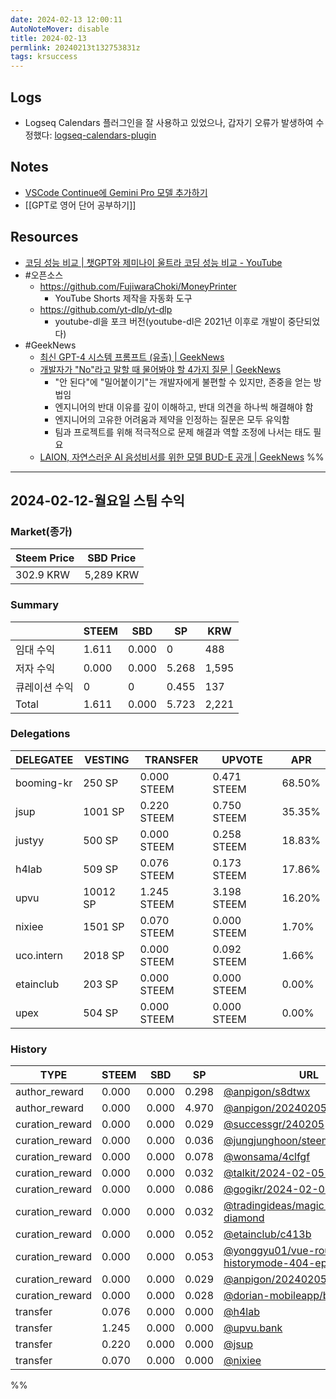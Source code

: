 ```yaml
---
date: 2024-02-13 12:00:11
AutoNoteMover: disable
title: 2024-02-13
permlink: 20240213t132753831z
tags: krsuccess
---
```


## Logs
- Logseq Calendars 플러그인을 잘 사용하고 있었으나, 갑자기 오류가 발생하여 수정했다: [logseq-calendars-plugin](https://github.com/anpigon/logseq-calendars-plugin) 

## Notes
- [VSCode Continue에 Gemini Pro 모델 추가하기](https://continue.dev/docs/reference/Model%20Providers/googlepalmapi)
- [[GPT로 영어 단어 공부하기]]

## Resources
- [코딩 성능 비교 | 챗GPT와 제미나이 울트라 코딩 성능 비교 - YouTube](https://youtu.be/-S2pNQ8IAHo?si=eMsZHvkor5O8nYCz)
- #오픈소스
	- https://github.com/FujiwaraChoki/MoneyPrinter
		- YouTube Shorts 제작을 자동화 도구
	- https://github.com/yt-dlp/yt-dlp
		- youtube-dl을 포크 버전(youtube-dl은 2021년 이후로 개발이 중단되었다)
- #GeekNews 
	- [최신 GPT-4 시스템 프롬프트 (유출) | GeekNews](https://news.hada.io/topic?id=13326)
	- [개발자가 "No"라고 말할 때 물어봐야 할 4가지 질문 | GeekNews](https://news.hada.io/topic?id=13333)
		- "안 된다"에 "밀어붙이기"는 개발자에게 불편할 수 있지만, 존중을 얻는 방법임
		- 엔지니어의 반대 이유를 깊이 이해하고, 반대 의견을 하나씩 해결해야 함
		- 엔지니어의 고유한 어려움과 제약을 인정하는 질문은 모두 유익함
		- 팀과 프로젝트를 위해 적극적으로 문제 해결과 역할 조정에 나서는 태도 필요
	- [LAION, 자연스러운 AI 음성비서를 위한 모델 BUD-E 공개 | GeekNews](https://news.hada.io/topic?id=13335)
%%
---

## 2024-02-12-월요일 스팀 수익

### Market(종가)
| Steem Price | SBD Price |
| --- | --- |
| 302.9 KRW | 5,289 KRW |

### Summary
| | STEEM | SBD | SP | KRW |
| --- | --- | --- | --- |--- |
| 임대 수익 | 1.611 | 0.000 | 0 | 488 |
| 저자 수익 | 0.000 | 0.000 | 5.268 | 1,595 |
| 큐레이션 수익 | 0 | 0 | 0.455 | 137 |
| Total | 1.611 | 0.000 | 5.723 | 2,221 |

### Delegations
| DELEGATEE | VESTING | TRANSFER | UPVOTE | APR |
| --- | --- | --- | --- | --- |
| booming-kr | 250 SP | 0.000 STEEM | 0.471 STEEM | 68.50% |
| jsup | 1001 SP | 0.220 STEEM | 0.750 STEEM | 35.35% |
| justyy | 500 SP | 0.000 STEEM | 0.258 STEEM | 18.83% |
| h4lab | 509 SP | 0.076 STEEM | 0.173 STEEM | 17.86% |
| upvu | 10012 SP | 1.245 STEEM | 3.198 STEEM | 16.20% |
| nixiee | 1501 SP | 0.070 STEEM | 0.000 STEEM | 1.70% |
| uco.intern | 2018 SP | 0.000 STEEM | 0.092 STEEM | 1.66% |
| etainclub | 203 SP | 0.000 STEEM | 0.000 STEEM | 0.00% |
| upex | 504 SP | 0.000 STEEM | 0.000 STEEM | 0.00% |

### History
| TYPE | STEEM | SBD | SP | URL |
| --- | --- | --- | --- | --- |
| author_reward | 0.000 | 0.000 | 0.298 | [@anpigon/s8dtwx](https://steemit.com/@anpigon/s8dtwx) |
| author_reward | 0.000 | 0.000 | 4.970 | [@anpigon/20240205t131456646z](https://steemit.com/@anpigon/20240205t131456646z) |
| curation_reward | 0.000 | 0.000 | 0.029 | [@successgr/240205](https://steemit.com/@successgr/240205) |
| curation_reward | 0.000 | 0.000 | 0.036 | [@jungjunghoon/steem-fest-2024](https://steemit.com/@jungjunghoon/steem-fest-2024) |
| curation_reward | 0.000 | 0.000 | 0.078 | [@wonsama/4clfgf](https://steemit.com/@wonsama/4clfgf) |
| curation_reward | 0.000 | 0.000 | 0.032 | [@talkit/2024-02-05-11506220](https://steemit.com/@talkit/2024-02-05-11506220) |
| curation_reward | 0.000 | 0.000 | 0.086 | [@gogikr/2024-02-05](https://steemit.com/@gogikr/2024-02-05) |
| curation_reward | 0.000 | 0.000 | 0.032 | [@tradingideas/magic-eden-diamond](https://steemit.com/@tradingideas/magic-eden-diamond) |
| curation_reward | 0.000 | 0.000 | 0.052 | [@etainclub/c413b](https://steemit.com/@etainclub/c413b) |
| curation_reward | 0.000 | 0.000 | 0.053 | [@yonggyu01/vue-router-historymode-404-ep01-2km](https://steemit.com/@yonggyu01/vue-router-historymode-404-ep01-2km) |
| curation_reward | 0.000 | 0.000 | 0.029 | [@anpigon/20240205t131456646z](https://steemit.com/@anpigon/20240205t131456646z) |
| curation_reward | 0.000 | 0.000 | 0.028 | [@dorian-mobileapp/blogpost-api](https://steemit.com/@dorian-mobileapp/blogpost-api) |
| transfer | 0.076 | 0.000 | 0.000 | [@h4lab](https://steemit.com/@h4lab) |
| transfer | 1.245 | 0.000 | 0.000 | [@upvu.bank](https://steemit.com/@upvu.bank) |
| transfer | 0.220 | 0.000 | 0.000 | [@jsup](https://steemit.com/@jsup) |
| transfer | 0.070 | 0.000 | 0.000 | [@nixiee](https://steemit.com/@nixiee) |

%%


